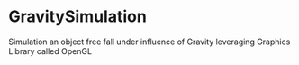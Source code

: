 # GravitySimulation
Simulation an object free fall under influence of Gravity leveraging Graphics Library called OpenGL
